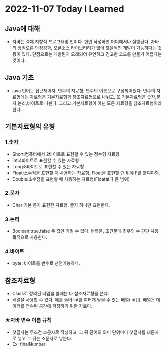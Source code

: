 # 2022-11-07 Today I Learned

## Java에 대해
- 자바는 객체 지향적 프로그래밍 언어다. 한번 작성하면 어디에서나 실행된다.
자바의 장점으론 안정성과, 오픈소스 라이브러리가 많아 효율적인 개발이 가능하다는 것 등이 있다.
단점으로는 개발된지 오래되어 유연하고 견고한 코드를 만들기 어렵다는 것이다.

## Java 기초
- java 언어는 접근제어자, 변수의 자료형, 변수의 이름으로 구성되어있다. 변수의 자료형에는
자료형은 기본자료형과 참조자료형으로 나뉘고, 또 기본자료형은 숫자,문자,논리,바이트로 나뉜다.
그리고 기본자료형이 아닌 모든 자료형을 참조자료형이라 한다.

## 기본자료형의 유형
### 1.숫자
- Short:컴퓨터에서 2바이트로 표현할 수 있는 정수형 자료형
- Int:4바이트로 표현할 수 있는 자료형
- Long:8바이트로 표현할 수 있는 자료형
- Float:소수점을 표현할 때 사용하는 자료형, Float을 표현할 땐 뒤에 F를 붙여야함.
- Double:소수점을 표현할 때 사용하는 자료형(Float보다 큰 범위)

### 2.문자
- Char:기본 문자 표현한 자료형, 글자 하나만 표현한다.

### 3.논리
- Boolean:true,false 두 값만 가질 수 있다. 반복문, 조건문에 경우의 수 판단 사용 목적으로
사용한다.

### 4.바이트
- byte: 바이트를 변수로 선언가능하다.

## 참조자료형
- Class로 정의된 타입을 쓸때는 다 참조자료형을 쓴다. 
- 배열을 사용할 수 있다. 예를 들어 int를 여러개 담을 수 있는 배열(int[]), 배열은 데이터를 연속된 공간에
저장하기 위한 자료다. 

### ★자바 변수 이름 규칙
- 첫글자는 무조건 소문자로 작성하고, 그 뒤 단어의 의미 단위마다 첫글자를 대문자로 넣고 그 뒤는 소문자로 넣는다.
- Ex; finalNumber
